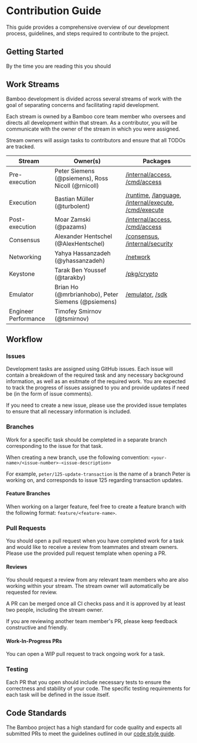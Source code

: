 # Contribution Guide

This guide provides a comprehensive overview of our development process, guidelines, and steps required to contribute to the project.

## Getting Started

By the time you are reading this you should 

## Work Streams

Bamboo development is divided across several streams of work with the goal of separating concerns and facilitating rapid development. 

Each stream is owned by a Bamboo core team member who oversees and directs all development within that stream. As a contributor, you will be communicate with the owner of the stream in which you were assigned.

Stream owners will assign tasks to contributors and ensure that all TODOs are tracked.

| Stream         | Owner(s)                    | Packages  |
| -------------- | --------------------------- | --------- |
| Pre-execution  | Peter Siemens (@psiemens), Ross Nicoll (@rnicoll)   | [/internal/access](/internal/access), [/cmd/access](/cmd/access) |
| Execution      | Bastian Müller (@turbolent) | [/runtime](/runtime), [/language](/language), [/internal/execute](/internal/execute), [/cmd/execute](/cmd/execute) |
| Post-execution | Moar Zamski (@pazams)     | [/internal/access](/internal/access), [/cmd/access](/cmd/access) |
| Consensus | Alexander Hentschel (@AlexHentschel)     | [/consensus](/consensus), [/internal/security](/internal/security) |
| Networking | Yahya Hassanzadeh (@yhassanzadeh)     | [/network](/network) |
| Keystone | Tarak Ben Youssef (@tarakby)     | [/pkg/crypto](/pkg/crypto) |
| Emulator | Brian Ho (@mrbrianhobo), Peter Siemens (@psiemens)     | [/emulator](/emulator), [/sdk](/sdk)|
| Engineer Performance | Timofey Smirnov (@tsmirnov) | |

## Workflow

### Issues

Development tasks are assigned using GitHub issues. Each issue will contain a breakdown of the required task and any necessary background information, as well as an esitmate of the required work. You are expected to track the progress of issues assigned to you and provide updates if need be (in the form of issue comments).

If you need to create a new issue, please use the provided issue templates to ensure that all necessary information is included.

### Branches

Work for a specific task should be completed in a separate branch corresponding to the issue for that task.

When creating a new branch, use the following convention: `<your-name>/<issue-number>-<issue-description>`

For example, `peter/125-update-transaction` is the name of a branch Peter is working on, and corresponds to issue 125 regarding transaction updates.

#### Feature Branches

When working on a larger feature, feel free to create a feature branch with the following format: `feature/<feature-name>`.

### Pull Requests

You should open a pull request when you have completed work for a task and would like to receive a review from teammates and stream owners. Please use the provided pull request template when opening a PR.

#### Reviews

You should request a review from any relevant team members who are also working within your stream. The stream owner will automatically be requested for review.

A PR can be merged once all CI checks pass and it is approved by at least two people, including the stream owner.

If you are reviewing another team member's PR, please keep feedback constructive and friendly.

#### Work-In-Progress PRs

You can open a WIP pull request to track ongoing work for a task.

### Testing

Each PR that you open should include necessary tests to ensure the correctness and stability of your code. The specific testing requirements for each task will be defined in the issue itself.

## Code Standards

The Bamboo project has a high standard for code quality and expects all submitted PRs to meet the guidelines outlined in our [code style guide](/docs/code-style.md).
